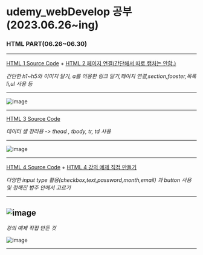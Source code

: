 # udemy_webDevelop 공부 (2023.06.26~ing) 
### HTML PART(06.26~06.30)
***
[HTML 1 Source Code](https://github.com/tember8003/udemy_webDevelop/blob/main/HTML1.html) + [HTML 2 페이지 연결(간단해서 따로 캡처는 안함.)](https://github.com/tember8003/udemy_webDevelop/blob/main/HTML2.html)

_간단한 h1~h5와 이미지 달기, a를 이용한 링크 달기,페이지 연결,section,fooster,목록 li,ul 사용 등_
***

![image](https://github.com/tember8003/udemy_webDevelop/assets/104021663/c08afa43-5ebd-4846-8464-1fd4aef7736a)
***

[HTML 3 Source Code](https://github.com/tember8003/udemy_webDevelop/blob/main/HTML3.html)

_데이터 셀 정리용 -> thead , tbody, tr, td 사용_
***

![image](https://github.com/tember8003/udemy_webDevelop/assets/104021663/587142f3-4b6e-4a69-b9da-8e71bc154a82)

***

[HTML 4 Source Code](https://github.com/tember8003/udemy_webDevelop/blob/main/HTML4.html) + [HTML 4 강의 예제 직접 만들기](https://github.com/tember8003/udemy_webDevelop/blob/HTML/HTML5.html)

_다양한 input type 활용(checkbox,text,password,month,email) 과 button 사용 및 정해진 범주 안에서 고르기_
***
![image](https://github.com/tember8003/udemy_webDevelop/assets/104021663/3405a5f0-c41a-4aa6-8b98-e9982f88260e)
---
_강의 예제 직접 만든 것_


![image](https://github.com/tember8003/udemy_webDevelop/assets/104021663/59d41cdc-600e-4a07-a35a-aae29c369ee0)

***


